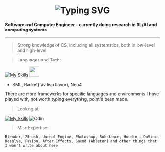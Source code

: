 <div align="center">
    <h1>
        <img src="https://readme-typing-svg.herokuapp.com?font=Jetbrains+mono&size=40&duration=3000&color=33FF33&center=true&vCenter=true&width=435&lines=+...;stop+lurking+here;" alt="Typing SVG"/>
    </h1>
</div>

#### **Software and Computer Engineer - currently doing research in DL/AI and computing systems**

<hr>

>Strong knowledge of CS, including all systematics, both in low-level and high-level.

>Languages and Tech:

[![My Skills](https://skillicons.dev/icons?i=c,cpp,vim,neovim,docker,cmake,git,elixir,go,unreal,unity,linux,postgres,sqlite,redis,mongodb,lua,python,bash,cs,java,html,css,react,threejs,js,ts)](https://skillicons.dev) <img height="32" width="32" src="https://unpkg.com/simple-icons@v14/icons/racket.svg" />
+ SML, Racket(fav lisp flavor), Neo4j

There are more frameworks for specific languages and environments I have played with, not worth typing everything, point's been made.

>Looking at:

[![My Skills](https://skillicons.dev/icons?i=zig,rust,ocaml)](https://skillicons.dev) ![Odin](https://go-skill-icons.vercel.app/api/icons?i=odin)

>Misc Expertise:

`Blender, ZBrush, Unreal Engine, Photoshop, Substance, Houdini, DaVinci Resolve, Fusion, After Effects, Sound (Ableton) and other things that I won't write about here`

<!---
Mirenk0/Mirenk0 is a ✨ special ✨ repository because its `README.md` (this file) appears on your GitHub profile.
You can click the Preview link to take a look at your changes.
--->
